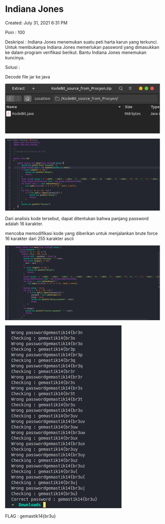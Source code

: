 # Indiana Jones

Created: July 31, 2021 6:31 PM

Poin : 100

Deskripsi : Indiana Jones menemukan suatu peti harta karun yang terkunci. Untuk membukanya Indiana Jones memerlukan password yang dimasukkan ke dalam program verifikasi berikut. Bantu Indiana Jones menemukan kuncinya.

Solusi :

Decode file jar ke java

![Indiana%20Jones%20df79fc87038b46e2a81e49a66a401c19/Untitled.png](Indiana%20Jones%20df79fc87038b46e2a81e49a66a401c19/Untitled.png)

![Indiana%20Jones%20df79fc87038b46e2a81e49a66a401c19/Untitled%201.png](Indiana%20Jones%20df79fc87038b46e2a81e49a66a401c19/Untitled%201.png)

Dari analisis kode tersebut, dapat ditentukan bahwa panjang password adalah 16 karakter.

mencoba memodifikasi kode yang diberikan untuk menjalankan brute force 16 karakter dari 255 karakter ascii

![Indiana%20Jones%20df79fc87038b46e2a81e49a66a401c19/Untitled%202.png](Indiana%20Jones%20df79fc87038b46e2a81e49a66a401c19/Untitled%202.png)

![Indiana%20Jones%20df79fc87038b46e2a81e49a66a401c19/Untitled%203.png](Indiana%20Jones%20df79fc87038b46e2a81e49a66a401c19/Untitled%203.png)

FLAG : gemastik14{br3u}
